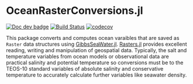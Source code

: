 # OceanRasterConversions.jl

[![Doc dev badge](https://img.shields.io/badge/docs-dev-blue.svg)](https://jbisits.github.io/OceanRasterConversions.jl/dev/)
[![Build Status](https://github.com/jbisits/OceanRasterConversions.jl/actions/workflows/CI.yml/badge.svg?branch=main)](https://github.com/jbisits/OceanRasterConversions.jl/actions/workflows/CI.yml?query=branch%3Amain)
[![codecov](https://codecov.io/gh/jbisits/OceanRasterConversions.jl/branch/main/graph/badge.svg?token=XEAWB8IHFV)](https://codecov.io/gh/jbisits/OceanRasterConversions.jl)

This package converts and computes ocean varaibles that are saved as `Raster` data structures using [GibbsSeaWater.jl](https://github.com/TEOS-10/GibbsSeaWater.jl).
[Rasters.jl](https://github.com/rafaqz/Rasters.jl) provides excellent reading, writing and manipulation of geospatial data.
Typically, the salt and temperature variables from ocean models or observational data are practical salinity and potential temperature so conversions must be to the TEOS-10 standard variables of absolute salinity and conservative temperature to accurately calculate further variables like seawater density.
